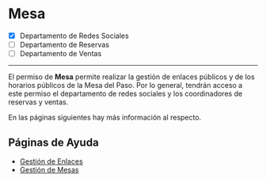 # Mesa

- [x] Departamento de Redes Sociales
- [ ] Departamento de Reservas
- [ ] Departamento de Ventas

---

El permiso de **Mesa** permite realizar la gestión de enlaces públicos y de los horarios públicos de la Mesa del Paso.
Por lo general, tendrán acceso a este permiso el departamento de redes sociales y los coordinadores de reservas y
ventas.

En las páginas siguientes hay más información al respecto.

## Páginas de Ayuda

- [Gestión de Enlaces](enlaces.md)
- [Gestión de Mesas](mesas.md)
